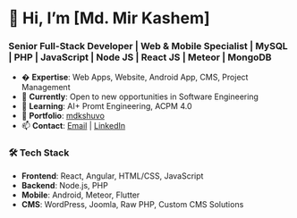 # 👋 Hi, I’m [Md. Mir Kashem]  
### **Senior Full-Stack Developer | Web & Mobile Specialist | MySQL | PHP | JavaScript | Node JS | React JS | Meteor | MongoDB**  

- � **Expertise**: Web Apps, Website, Android App, CMS, Project Management  
- 🔭 **Currently**: Open to new opportunities in Software Engineering  
- 🌱 **Learning**: AI+ Promt Engineering, ACPM 4.0
- 💼 **Portfolio**: [mdkshuvo](https://mdkshuvo.helpandknowledge.com)  
- 📫 **Contact**: [Email](mailto:mdkshuvo@gmail.com) | [LinkedIn](https://linkedin.com/in/mirkashem)  

### **🛠️ Tech Stack**  
- **Frontend**: React, Angular, HTML/CSS, JavaScript  
- **Backend**: Node.js, PHP  
- **Mobile**: Android, Meteor, Flutter  
- **CMS**: WordPress, Joomla, Raw PHP, Custom CMS Solutions

